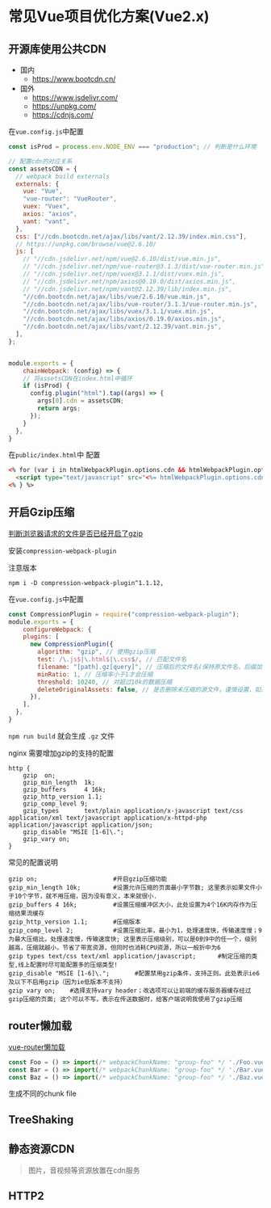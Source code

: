 # 常见Vue项目优化方案(Vue2.x)

## 开源库使用公共CDN

* 国内
  * https://www.bootcdn.cn/
* 国外
  * https://www.jsdelivr.com/
  * https://unpkg.com/
  * https://cdnjs.com/

在`vue.config.js`中配置

```javascript
const isProd = process.env.NODE_ENV === "production"; // 判断是什么环境

// 配置cdn的对应关系
const assetsCDN = {
  // webpack build externals
  externals: {
    vue: "Vue",
    "vue-router": "VueRouter",
    vuex: "Vuex",
    axios: "axios",
    vant: "vant",
  },
  css: ["//cdn.bootcdn.net/ajax/libs/vant/2.12.39/index.min.css"],
  // https://unpkg.com/browse/vue@2.6.10/
  js: [
    // "//cdn.jsdelivr.net/npm/vue@2.6.10/dist/vue.min.js",
    // "//cdn.jsdelivr.net/npm/vue-router@3.1.3/dist/vue-router.min.js",
    // "//cdn.jsdelivr.net/npm/vuex@3.1.1/dist/vuex.min.js",
    // "//cdn.jsdelivr.net/npm/axios@0.19.0/dist/axios.min.js",
    // "//cdn.jsdelivr.net/npm/vant@2.12.39/lib/index.min.js",
    "//cdn.bootcdn.net/ajax/libs/vue/2.6.10/vue.min.js",
    "//cdn.bootcdn.net/ajax/libs/vue-router/3.1.3/vue-router.min.js",
    "//cdn.bootcdn.net/ajax/libs/vuex/3.1.1/vuex.min.js",
    "//cdn.bootcdn.net/ajax/libs/axios/0.19.0/axios.min.js",
    "//cdn.bootcdn.net/ajax/libs/vant/2.12.39/vant.min.js",
  ],
};


module.exports = {
	chainWebpack: (config) => {
    // 将assetsCDN在index.html中循环
    if (isProd) {
      config.plugin("html").tap((args) => {
        args[0].cdn = assetsCDN;
        return args;
      });
    }
  },
}
```

在`public/index.html`中 配置

```html
<% for (var i in htmlWebpackPlugin.options.cdn && htmlWebpackPlugin.options.cdn.js) { %>
  <script type="text/javascript" src="<%= htmlWebpackPlugin.options.cdn.js[i] %>"></script>
<% } %>
```

## 开启Gzip压缩

[判断浏览器请求的文件是否已经开启了gzip](./如何在开发者工具中开启gzip.md)

安装`compression-webpack-plugin`

注意版本

```
npm i -D compression-webpack-plugin^1.1.12,
```

在`vue.config.js`中配置

```javascript
const CompressionPlugin = require("compression-webpack-plugin");
module.exports = {
	configureWebpack: {
    plugins: [
      new CompressionPlugin({
        algorithm: "gzip", // 使用gzip压缩
        test: /\.js$|\.html$|\.css$/, // 匹配文件名
        filename: "[path].gz[query]", // 压缩后的文件名(保持原文件名，后缀加.gz)
        minRatio: 1, // 压缩率小于1才会压缩
        threshold: 10240, // 对超过10k的数据压缩
        deleteOriginalAssets: false, // 是否删除未压缩的源文件，谨慎设置，如果希望提供非gzip的资源，可不设置或者设置为false（比如删除打包后的gz后还可以加载到原始资源文件）
      }),
    ],
  },
}
```

`npm run build` 就会生成 `.gz` 文件

nginx 需要增加gzip的支持的配置

```
http {
    gzip  on;
    gzip_min_length  1k;
    gzip_buffers     4 16k;
    gzip_http_version 1.1;
    gzip_comp_level 9;
    gzip_types       text/plain application/x-javascript text/css application/xml text/javascript application/x-httpd-php application/javascript application/json;
    gzip_disable "MSIE [1-6]\.";
    gzip_vary on;
}
```

常见的配置说明

```
gzip on;                     #开启gzip压缩功能
gzip_min_length 10k;         #设置允许压缩的页面最小字节数; 这里表示如果文件小于10个字节，就不用压缩，因为没有意义，本来就很小.
gzip_buffers 4 16k;          #设置压缩缓冲区大小，此处设置为4个16K内存作为压缩结果流缓存
gzip_http_version 1.1;       #压缩版本
gzip_comp_level 2;           #设置压缩比率，最小为1，处理速度快，传输速度慢；9为最大压缩比，处理速度慢，传输速度快; 这里表示压缩级别，可以是0到9中的任一个，级别越高，压缩就越小，节省了带宽资源，但同时也消耗CPU资源，所以一般折中为6
gzip types text/css text/xml application/javascript;      #制定压缩的类型,线上配置时尽可能配置多的压缩类型!
gzip_disable "MSIE [1-6]\.";       #配置禁用gzip条件，支持正则。此处表示ie6及以下不启用gzip（因为ie低版本不支持）
gzip vary on;    #选择支持vary header；改选项可以让前端的缓存服务器缓存经过gzip压缩的页面; 这个可以不写，表示在传送数据时，给客户端说明我使用了gzip压缩
```

## router懒加载

[vue-router懒加载](https://router.vuejs.org/zh/guide/advanced/lazy-loading.html)

```javascript
const Foo = () => import(/* webpackChunkName: "group-foo" */ './Foo.vue')
const Bar = () => import(/* webpackChunkName: "group-foo" */ './Bar.vue')
const Baz = () => import(/* webpackChunkName: "group-foo" */ './Baz.vue')
```

生成不同的chunk file

## TreeShaking


## 静态资源CDN

> 图片，音视频等资源放置在cdn服务

## HTTP2

